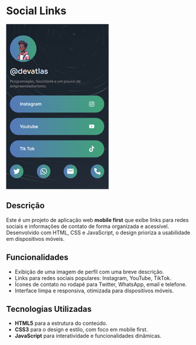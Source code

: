 # Social Links

![Imagem do Projeto](./images/social-links.png)

## Descrição

Este é um projeto de aplicação web **mobile first** que exibe links para redes sociais e informações de contato de forma organizada e acessível. Desenvolvido com HTML, CSS e JavaScript, o design prioriza a usabilidade em dispositivos móveis.

## Funcionalidades

- Exibição de uma imagem de perfil com uma breve descrição.
- Links para redes sociais populares: Instagram, YouTube, TikTok.
- Ícones de contato no rodapé para Twitter, WhatsApp, email e telefone.
- Interface limpa e responsiva, otimizada para dispositivos móveis.

## Tecnologias Utilizadas

- **HTML5** para a estrutura do conteúdo.
- **CSS3** para o design e estilo, com foco em mobile first.
- **JavaScript** para interatividade e funcionalidades dinâmicas.

